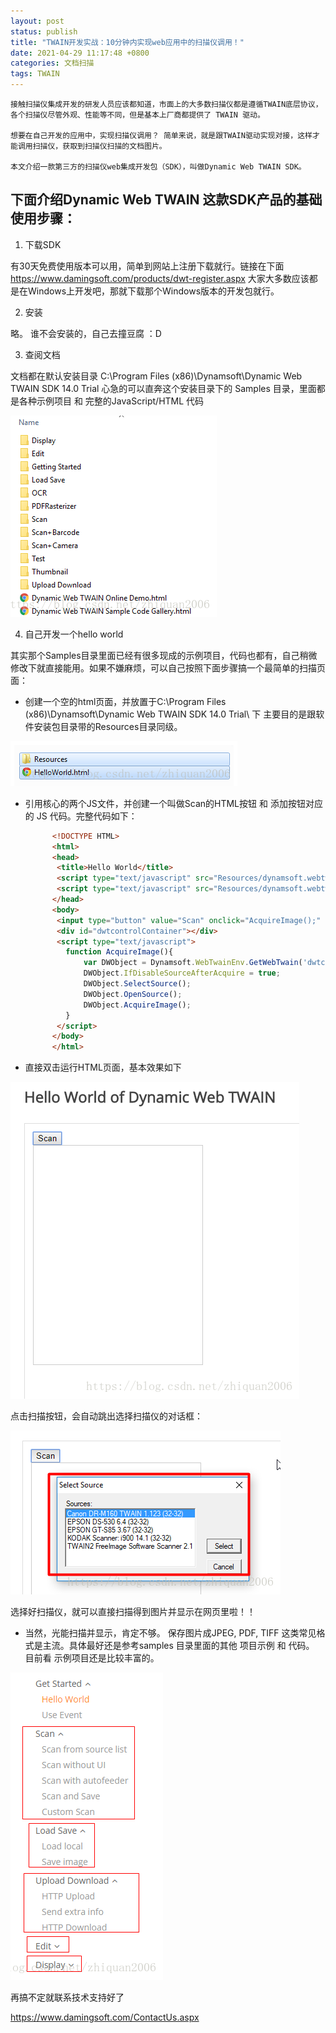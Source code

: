 ```yaml
---
layout: post
status: publish
title: "TWAIN开发实战：10分钟内实现web应用中的扫描仪调用！"
date: 2021-04-29 11:17:48 +0800
categories: 文档扫描
tags: TWAIN
---
```


   ```
接触扫描仪集成开发的研发人员应该都知道，市面上的大多数扫描仪都是遵循TWAIN底层协议，各个扫描仪尽管外观、性能等不同，但是基本上厂商都提供了 TWAIN 驱动。

想要在自己开发的应用中，实现扫描仪调用？ 简单来说，就是跟TWAIN驱动实现对接，这样才能调用扫描仪，获取到扫描仪扫描的文档图片。

本文介绍一款第三方的扫描仪web集成开发包（SDK），叫做Dynamic Web TWAIN SDK。
   ```
## 下面介绍Dynamic Web TWAIN 这款SDK产品的基础使用步骤：

1.  下载SDK

   有30天免费使用版本可以用，简单到网站上注册下载就行。链接在下面
   https://www.damingsoft.com/products/dwt-register.aspx
   大家大多数应该都是在Windows上开发吧，那就下载那个Windows版本的开发包就行。

2.  安装

   略。 谁不会安装的，自己去撞豆腐 ：D

3.  查阅文档

   文档都在默认安装目录 C:\Program Files (x86)\Dynamsoft\Dynamic Web TWAIN SDK 14.0 Trial
   心急的可以直奔这个安装目录下的 Samples 目录，里面都是各种示例项目 和 完整的JavaScript/HTML 代码

   ![安装路径](/album/2021/TWAIN-practice-utilize-scanner-in-web-application/20180722210230216.png)

4.  自己开发一个hello world

   其实那个Samples目录里面已经有很多现成的示例项目，代码也都有，自己稍微修改下就直接能用。如果不嫌麻烦，可以自己按照下面步骤搞一个最简单的扫描页面：
   * 创建一个空的html页面，并放置于C:\Program Files (x86)\Dynamsoft\Dynamic Web TWAIN SDK 14.0 Trial\ 下
   主要目的是跟软件安装包目录带的Resources目录同级。

   ![安装路径2](/album/2021/TWAIN-practice-utilize-scanner-in-web-application/20180722210959682.png)

   * 引用核心的两个JS文件，并创建一个叫做Scan的HTML按钮 和 添加按钮对应的 JS 代码。完整代码如下：

      ```html 
            <!DOCTYPE HTML>
            <html>
            <head>
             <title>Hello World</title>
             <script type="text/javascript" src="Resources/dynamsoft.webtwain.initiate.js"></script>
             <script type="text/javascript" src="Resources/dynamsoft.webtwain.config.js"></script>
            </head>
            <body>
             <input type="button" value="Scan" onclick="AcquireImage();" />
             <div id="dwtcontrolContainer"></div>
             <script type="text/javascript">
               function AcquireImage(){
                   var DWObject = Dynamsoft.WebTwainEnv.GetWebTwain('dwtcontrolContainer');
                   DWObject.IfDisableSourceAfterAcquire = true;
                   DWObject.SelectSource();
                   DWObject.OpenSource();
                   DWObject.AcquireImage();
               }
             </script>
            </body>
            </html>
      ```
   * 直接双击运行HTML页面，基本效果如下

   ![HTML页面](/album/2021/TWAIN-practice-utilize-scanner-in-web-application/20180722211347462.png)

   点击扫描按钮，会自动跳出选择扫描仪的对话框：

   ![扫描仪对话框](/album/2021/TWAIN-practice-utilize-scanner-in-web-application/20180722211500347.png)

   选择好扫描仪，就可以直接扫描得到图片并显示在网页里啦！！

   * 当然，光能扫描并显示，肯定不够。 保存图片成JPEG, PDF, TIFF 这类常见格式是主流。具体最好还是参考samples 目录里面的其他 项目示例 和 代码。 目前看 示例项目还是比较丰富的。

   ![图片格式](/album/2021/TWAIN-practice-utilize-scanner-in-web-application/20180722211816860.png)

   再搞不定就联系技术支持好了

   https://www.damingsoft.com/ContactUs.aspx

